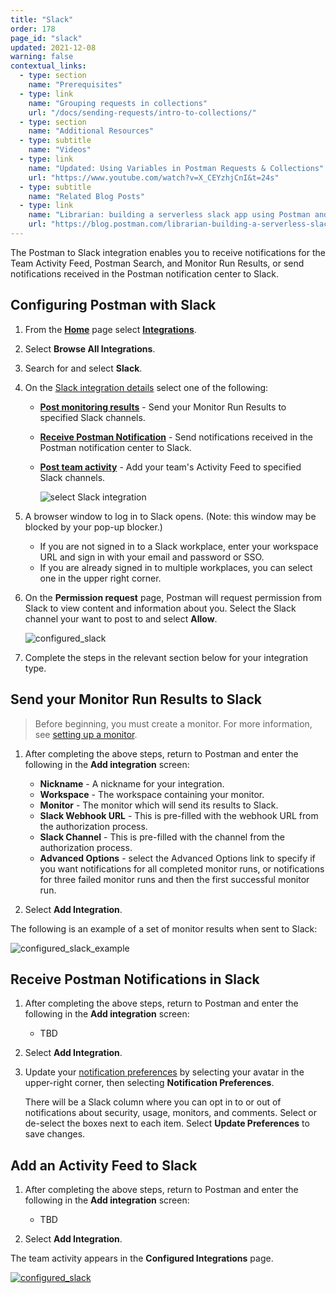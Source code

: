 ```yaml
---
title: "Slack"
order: 178
page_id: "slack"
updated: 2021-12-08
warning: false
contextual_links:
  - type: section
    name: "Prerequisites"
  - type: link
    name: "Grouping requests in collections"
    url: "/docs/sending-requests/intro-to-collections/"
  - type: section
    name: "Additional Resources"
  - type: subtitle
    name: "Videos"
  - type: link
    name: "Updated: Using Variables in Postman Requests & Collections"
    url: "https://www.youtube.com/watch?v=X_CEYzhjCnI&t=24s"
  - type: subtitle
    name: "Related Blog Posts"
  - type: link
    name: "Librarian: building a serverless slack app using Postman and Airtable"
    url: "https://blog.postman.com/librarian-building-a-serverless-slack-app-using-postman-and-airtable/"
---
```


The Postman to Slack integration enables you to receive notifications for the Team Activity Feed, Postman Search, and Monitor Run Results, or send notifications received in the Postman notification center to Slack.

## Configuring Postman with Slack

1. From the **[Home](https://go.postman.co/home)** page select **[Integrations](https://go.postman.co/integrations)**.
1. Select **Browse All Integrations**.
1. Search for and select **Slack**.
1. On the [Slack integration details](https://go.postman.co/integrations/service/slack) select one of the following:

    * **[Post monitoring results](#send_your_monitor_run_results_to_slack)** - Send your Monitor Run Results to specified Slack channels.

    * **[Receive Postman Notification](#receive-postman-notifications-in-slack)** - Send notifications received in the Postman notification center to Slack.

    * **[Post team activity](#add_an_activity_feed_to_slack)** - Add your team's Activity Feed to specified Slack channels.

        ![select Slack integration](https://assets.postman.com/postman-docs/slack-select-integration.jpg)

1. A browser window to log in to Slack opens. (Note: this window may be blocked by your pop-up blocker.)
    * If you are not signed in to a Slack workplace, enter your workspace URL and sign in with your email and password or SSO.
    * If you are already signed in to multiple workplaces, you can select one in the upper right corner.

1. On the **Permission request** page, Postman will request permission from Slack to view content and information about you. Select the Slack channel your want to post to and select **Allow**.

    ![configured_slack](https://assets.postman.com/postman-docs/slack-post-monitoring-results-permission-v9.jpg)

1. Complete the steps in the relevant section below for your integration type.

## Send your Monitor Run Results to Slack

> Before beginning, you must create a monitor. For more information, see [setting up a monitor](/docs/monitoring-your-api/setting-up-monitor/).

1. After completing the above steps, return to Postman and enter the following in the **Add integration** screen:

    * **Nickname** -   A nickname for your integration.
    * **Workspace** -   The workspace containing your monitor.
    * **Monitor** -   The monitor which will send its results to Slack.
    * **Slack Webhook URL** -   This is pre-filled with the webhook URL from the authorization process.
    * **Slack Channel** -   This is pre-filled with the channel from the authorization process.
    * **Advanced Options** - select the Advanced Options link to specify if you want notifications for all completed monitor runs, or notifications for three failed monitor runs and then the first successful monitor run.

1. Select **Add Integration**.

The following is an example of a set of monitor results when sent to Slack:

![configured_slack_example](https://assets.postman.com/postman-docs/slack-post-monitoring-results-example-v9.jpg)

## Receive Postman Notifications in Slack

1. After completing the above steps, return to Postman and enter the following in the **Add integration** screen:

    * TBD

1. Select **Add Integration**.

1. Update your [notification preferences](https://go.postman.co/settings/me/notifications) by selecting your avatar in the upper-right corner, then selecting **Notification Preferences**.

   There will be a Slack column where you can opt in to or out of notifications about security, usage, monitors, and comments. Select or de-select the boxes next to each item. Select **Update Preferences** to save changes.

## Add an Activity Feed to Slack

1. After completing the above steps, return to Postman and enter the following in the **Add integration** screen:

    * TBD

1. Select **Add Integration**.

The team activity appears in the **Configured Integrations** page.

[![configured_slack](https://assets.postman.com/postman-docs/WS-integrations-slack-configured.png)](https://assets.postman.com/postman-docs/WS-integrations-slack-configured.png)

